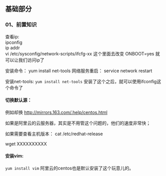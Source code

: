 ## 基础部分

### <div id="class01-01">01、前置知识</div>

查看ip:                   
ipconfig                
ip addr                     
vi /etc/sysconfig/network-scripts/ifcfg-xx  这个里面去改变 ONBOOT=yes 就可以让我们访问ip了                  

安装命令： yum install net-tools
网络服务重启： service network restart

安装net-tools: `yum install net-tools` 安装了这个之后，就可以使用ifconfig这个命令了

#### 切换默认源： 
例如却换 http://mirrors.163.com/.help/centos.html

如果是阿里云的云服务器，其实是不用管这个问题的，他们的速度非常快；

如果需要查看主机版本： cat /etc/redhat-release

wget XXXXXXXXXX


#### 安装vim:
`yum install vim`
阿里云的centos也是默认安装了这个玩意儿的。






